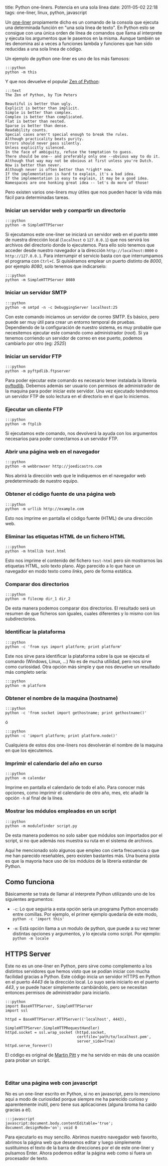 title: Python one-liners. Potencia en una sola línea
date: 2011-05-02 22:18
tags: one-liner, linux, python, javascript

Un [one-liner](http://en.wikipedia.org/wiki/One-liner_program) propiamente dicho
 es un comando de la consola que ejecuta una determinada función en "una sola 
 línea de texto". En Python esto se consigue con una única orden de línea de 
 comandos que llama al interprete y ejecuta los argumentos que le pasemos en 
 la misma. Aunque también se les denomina así a veces a funciones lambda y 
 funciones que han sido reducidas a una sola linea de código.

Un ejemplo de python one-liner es uno de los más famosos:

    :::python
    python -m this


Y que nos devuelve el popular [Zen of Python][0]:

    :::text
    The Zen of Python, by Tim Peters
    
    Beautiful is better than ugly.
    Explicit is better than implicit.
    Simple is better than complex.
    Complex is better than complicated.
    Flat is better than nested.
    Sparse is better than dense.
    Readability counts.
    Special cases aren't special enough to break the rules.
    Although practicality beats purity.
    Errors should never pass silently.
    Unless explicitly silenced.
    In the face of ambiguity, refuse the temptation to guess.
    There should be one-- and preferably only one --obvious way to do it.
    Although that way may not be obvious at first unless you're Dutch.
    Now is better than never.
    Although never is often better than *right* now.
    If the implementation is hard to explain, it's a bad idea.
    If the implementation is easy to explain, it may be a good idea.
    Namespaces are one honking great idea -- let's do more of those!

  [0]: http://www.python.org/dev/peps/pep-0020/

Pero existen varios one-liners muy útiles que nos pueden hacer la vida más fácil 
para determinadas tareas. 

### Iniciar un servidor web y compartir un directorio

    :::python
    python -m SimpleHTTPServer


Si ejecutamos este one-liner se iniciará un servidor web en el puerto `8000` de 
nuestra dirección local (`localhost` o `127.0.0.1`) que nos servirá los archivos 
del directorio donde lo ejecutemos. Para ello solo tenemos que acceder desde 
nuestro navegador a la dirección `http://localhost:8000` o `http://127.0.0.1`. 
Para interrumpir el servicio basta con que interrumpamos el programa con 
`Ctrl+C`. Si quisiéramos emplear un puerto distinto de *8000*, por ejemplo 
*8080*, solo tenemos que indicarselo:

    :::python
    python -m SimpleHTTPServer 8080


### Iniciar un servidor SMTP

    :::python
    python -m smtpd -n -c DebuggingServer localhost:25


Con este comando iniciamos un servidor de correo SMTP. Es básico, pero puede ser 
muy útil para crear un entorno temporal de pruebas. Dependiendo de la 
configuración de nuestro sistema, es muy probable que necesitemos ejecutar este 
comando como administrador (_root_). Si ya tenemos corriendo un servidor de 
correo en ese puerto, podemos cambiarlo por otro (eg: _2525_)

### Iniciar un servidor FTP

    :::python
    python -m pyftpdlib.ftpserver


Para poder ejecutar este comando es necesario tener instalada la librería 
[pyftpdlib][1]. Debemos además ser usuario con permisos de administrador de la 
maquina para poder iniciar este servidor. Una vez ejecutado tendremos un 
servidor FTP de solo lectura en el directorio en el que lo iniciemos.

  [1]: http://code.google.com/p/pyftpdlib/

### Ejecutar un cliente FTP

    :::python
    python -m ftplib


Si ejecutamos este comando, nos devolverá la ayuda con los argumentos necesarios 
para poder conectarnos a un servidor FTP.

### Abrir una página web en el navegador

    :::python
    python -m webbrowser http://joedicastro.com


Nos abrirá la dirección web que le indiquemos en el navegador web predeterminado 
de nuestro equipo.

### Obtener el código fuente de una página web

    :::python
    python -m urllib http://example.com


Esto nos imprime en pantalla el código fuente (HTML) de una dirección web.

### Eliminar las etiquetas HTML de un fichero HTML

    :::python
    python -m htmllib test.html


Esto nos imprime el contenido del fichero `test-html` pero sin mostrarnos las 
etiquetas HTML, solo texto plano. Algo parecido a lo que hace un navegador en 
modo texto como _links_, pero de forma estática.

### Comparar dos directorios

    :::python
    python -m filecmp dir_1 dir_2


De esta manera podemos comparar dos directorios. El resultado será un resumen de 
que ficheros son iguales, cuales diferentes y lo mismo con los subdirectorios.

### Identificar la plataforma

    :::python
    python -c 'from sys import platform; print platform'


Este nos sirve para identificar la plataforma sobre la que se ejecuta el comando 
(Windows, Linux, ...) No es de mucha utilidad, pero nos sirve como curiosidad. 
Otra opción más simple y que nos devuelve un resultado más completo sería:

    :::python
    python -m platform


### Obtener el nombre de la maquina (hostname)

    :::python
    python -c 'from socket import gethostname; print gethostname()'

ó

    :::python
    python -c 'import platform; print platform.node()'


Cualquiera de estos dos one-liners nos devolverán el nombre de la maquina en que 
los ejecutemos.

### Imprimir el calendario del año en curso

    :::python
    python -m calendar


Imprime en pantalla el calendario de todo el año. Para conocer más opciones, 
como imprimir el calendario de otro año, mes, etc añadir la opción `-h` al final 
de la línea.

### Mostrar los módulos empleados en un script

    :::python
    python -m modulefinder script.py 


De esta manera podemos no solo saber que módulos son importados por el script, 
si no que además nos muestra su ruta en el sistema de archivos.

Aquí he mencionado solo algunos que empleo con cierta frecuencia o que me han 
parecido reseñables, pero existen bastantes más. Una buena pista es que la 
mayoría hace uso de los módulos de la librería estándar de Python.

## Como funciona ##

Básicamente se trata de llamar al interprete Python utilizando uno de los 
siguientes argumentos:

 * `-c`: Lo que seguiría a esta opción sería un programa Python encerrado entre 
 comillas. Por ejemplo, el primer ejemplo quedaría de este modo, 
 `python -c 'import this'`

 * `-m`: Está opción llama a un modulo de python, que puede a su vez tener 
 distintas opciones y argumentos, y lo ejecuta como script. Por ejemplo: 
 `python -m locale`


## HTTPS Server

Este no es un one-liner en Python, pero sirve como complemento a los distintos 
servidores que hemos visto que se podían iniciar con mucha facilidad gracias a 
Python. Este código inicia un servidor HTTPS en Python en el puerto _4443_ de la 
dirección local. Lo suyo sería iniciarlo en el puerto _443_, y se puede hacer 
simplemente cambiándolo, pero se necesitan entonces permisos de administrador 
para iniciarlo.

    :::python
    import BaseHTTPServer, SimpleHTTPServer
    import ssl
    
    httpd = BaseHTTPServer.HTTPServer(('localhost', 4443),
                                      SimpleHTTPServer.SimpleHTTPRequestHandler)
    httpd.socket = ssl.wrap_socket (httpd.socket, 
                                    certfile='path/to/localhost.pem', 
                                    server_side=True)
    httpd.serve_forever()


El código es original de [Martin Pitt][MP] y me ha servido en más de una ocasión 
para probar un script.

 [MP]: http://www.piware.de/2011/01/creating-an-https-server-in-python/
 
<br />

### Editar una página web con javascript

No es un one-liner escrito en Python, si no en javascript, pero lo menciono aquí 
a modo de curiosidad porque siempre me ha parecido curioso y aparentemente 
inútil, pero tiene sus aplicaciones (alguna broma ha caído gracias a él).

    :::javascript
    javascript:document.body.contentEditable='true'; document.designMode='on'; void 0


Para ejecutarlo es muy sencillo. Abrimos nuestro navegador web favorito, 
abrimos la página web que deseamos editar y luego simplemente sustituimos el 
texto de la barra de direcciones por el de este one-liner y pulsamos Enter. 
Ahora podemos editar la página web como si fuera un procesador de texto.
